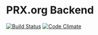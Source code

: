 PRX.org Backend
===============
[![Build Status](https://travis-ci.org/PRX/PRX.org-Backend.png?branch=master)](https://travis-ci.org/PRX/PRX.org-Backend) [![Code Climate](https://codeclimate.com/github/PRX/PRX.org-Backend.png)](https://codeclimate.com/github/PRX/PRX.org-Backend)